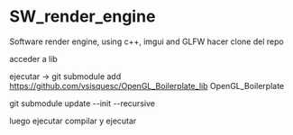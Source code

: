 # SW_render_engine

Software render engine, using c++, imgui and GLFW
hacer clone del repo

acceder a lib

ejecutar -> git submodule add https://github.com/vsisquesc/OpenGL_Boilerplate_lib OpenGL_Boilerplate

git submodule update --init --recursive

luego ejecutar compilar y ejecutar
